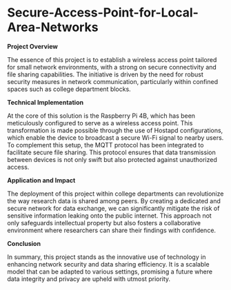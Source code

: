 # Secure-Access-Point-for-Local-Area-Networks

**Project Overview**

The essence of this project is to establish a wireless access point tailored for small network environments, with a strong on secure connectivity and file sharing capabilities. The initiative is driven by the need for robust security measures in network communication, particularly within confined spaces such as college department blocks.

**Technical Implementation**

At the core of this solution is the Raspberry Pi 4B, which has been meticulously configured to serve as a wireless access point. This transformation is made possible through the use of Hostapd configurations, which enable the device to broadcast a secure Wi-Fi signal to nearby users. To complement this setup, the MQTT protocol has been integrated to facilitate secure file sharing. This protocol ensures that data transmission between devices is not only swift but also protected against unauthorized access.

**Application and Impact**

The deployment of this project within college departments can revolutionize the way research data is shared among peers. By creating a dedicated and secure network for data exchange, we can significantly mitigate the risk of sensitive information leaking onto the public internet. This approach not only safeguards intellectual property but also fosters a collaborative environment where researchers can share their findings with confidence.

**Conclusion**

In summary, this project stands as the innovative use of technology in enhancing network security and data sharing efficiency. It is a scalable model that can be adapted to various settings, promising a future where data integrity and privacy are upheld with utmost priority.
